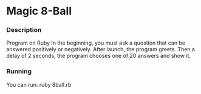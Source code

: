# Magic 8-Ball #

### Description ###

Program on Ruby
In the beginning, you must ask a question that can be answered positively or negatively.
After launch, the program greets.
Then a delay of 2 seconds, the program chooses one of 20 answers and show it.

### Running ###

You can run: ruby 8ball.rb
